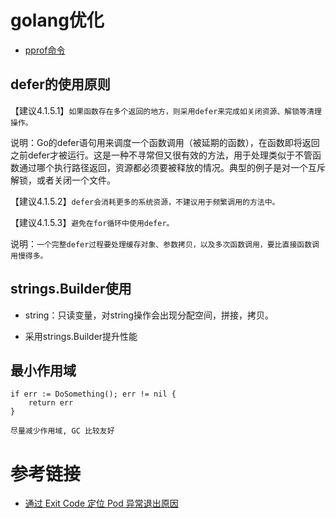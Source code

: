 # golang优化

- [pprof命令](/go/golang-optimize/pprof.md)

## defer的使用原则

【建议4.1.5.1】`如果函数存在多个返回的地方，则采用defer来完成如关闭资源、解锁等清理操作。`

说明：Go的defer语句用来调度一个函数调用（被延期的函数），在函数即将返回之前defer才被运行。这是一种不寻常但又很有效的方法，用于处理类似于不管函数通过哪个执行路径返回，资源都必须要被释放的情况。典型的例子是对一个互斥解锁，或者关闭一个文件。

【建议4.1.5.2】`defer会消耗更多的系统资源，不建议用于频繁调用的方法中。`

【建议4.1.5.3】`避免在for循环中使用defer。`

说明：`一个完整defer过程要处理缓存对象、参数拷贝，以及多次函数调用，要比直接函数调用慢得多。`

## strings.Builder使用

* string：只读变量，对string操作会出现分配空间，拼接，拷贝。

* 采用strings.Builder提升性能

## 最小作用域

```
if err := DoSomething(); err != nil {
    return err
}
```
`尽量减少作用域, GC 比较友好`

# 参考链接

- [通过 Exit Code 定位 Pod 异常退出原因](https://cloud.tencent.com/document/product/457/43125)
